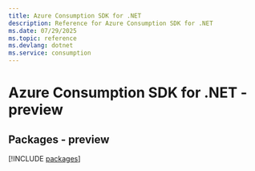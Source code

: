 ```yaml
---
title: Azure Consumption SDK for .NET
description: Reference for Azure Consumption SDK for .NET
ms.date: 07/29/2025
ms.topic: reference
ms.devlang: dotnet
ms.service: consumption
---
```

# Azure Consumption SDK for .NET - preview
## Packages - preview
[!INCLUDE [packages](consumption-index.md)]